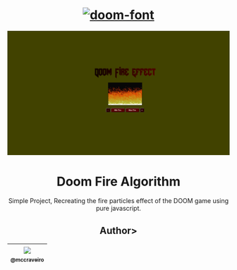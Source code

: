 


<h1 align="center" >
  <a href="https://fontmeme.com/doom-font/"><img src="https://fontmeme.com/permalink/211015/70899727f7c97240063c5f4d37356491.png" alt="doom-font" border="0" left="60"    ></a></h1>

<p align="center">
  <a href="">
    <img src=".github/Doomfire.gif" width="800">
  </a>
</p>


<h1 align="center"> Doom Fire Algorithm</h1>

<p align="center">Simple Project, Recreating the fire particles effect of the DOOM game using pure javascript.</p>

 <h2 align="center" >Author></h2>

| [<img align="center" src="https://avatars0.githubusercontent.com/u/782333?v=3&s=115"><br><sub>@mccraveiro</sub>](https://github.com/mccraveiro) |
| :---: |
